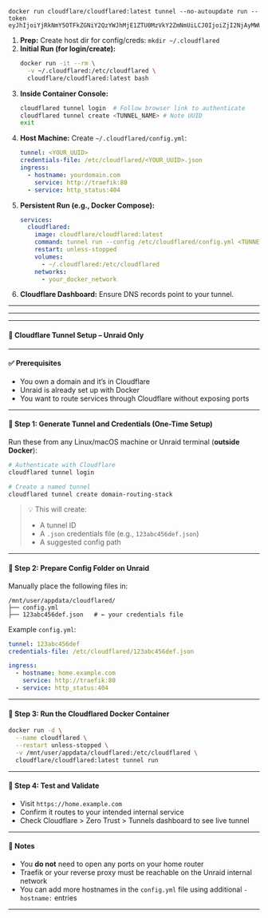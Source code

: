 

```
docker run cloudflare/cloudflared:latest tunnel --no-autoupdate run --token eyJhIjoiYjRkNmY5OTFkZGNiY2QzYWJhMjE1ZTU0MzVkY2ZmNmUiLCJ0IjoiZjI2NjAyMWUtNTY3Ny00MjJlLThjZDAtY2RkMDViMGU1MjMyIiwicyI6IlpEbGpaRFl4TWpNdFpEUm1ZUzAwTkRFNExUazBOVFl0TnpObFl6RXhNak15WkRZNSJ9

```

1.  **Prep:** Create host dir for config/creds: `mkdir ~/.cloudflared`
2.  **Initial Run (for login/create):**
    ```bash
    docker run -it --rm \
      -v ~/.cloudflared:/etc/cloudflared \
      cloudflare/cloudflared:latest bash
    ```
3.  **Inside Container Console:**
    ```bash
    cloudflared tunnel login  # Follow browser link to authenticate
    cloudflared tunnel create <TUNNEL_NAME> # Note UUID
    exit
    ```
4.  **Host Machine:** Create `~/.cloudflared/config.yml`:
    ```yaml
    tunnel: <YOUR_UUID>
    credentials-file: /etc/cloudflared/<YOUR_UUID>.json
    ingress:
      - hostname: yourdomain.com
        service: http://traefik:80
      - service: http_status:404
    ```
5.  **Persistent Run (e.g., Docker Compose):**
    ```yaml
    services:
      cloudflared:
        image: cloudflare/cloudflared:latest
        command: tunnel run --config /etc/cloudflared/config.yml <TUNNEL_NAME>
        restart: unless-stopped
        volumes:
          - ~/.cloudflared:/etc/cloudflared
        networks:
          - your_docker_network
    ```
6.  **Cloudflare Dashboard:** Ensure DNS records point to your tunnel.





---
---
---
#### 🚧 Cloudflare Tunnel Setup – Unraid Only

---

#### ✅ Prerequisites

- You own a domain and it’s in Cloudflare
- Unraid is already set up with Docker
- You want to route services through Cloudflare without exposing ports

---

#### 🔧 Step 1: Generate Tunnel and Credentials (One-Time Setup)

Run these from any Linux/macOS machine or Unraid terminal (**outside Docker**):

```bash
# Authenticate with Cloudflare
cloudflared tunnel login

# Create a named tunnel
cloudflared tunnel create domain-routing-stack
```

> 💡 This will create:
> - A tunnel ID
> - A `.json` credentials file (e.g., `123abc456def.json`)
> - A suggested config path

---

#### 📁 Step 2: Prepare Config Folder on Unraid

Manually place the following files in:

```
/mnt/user/appdata/cloudflared/
├── config.yml
├── 123abc456def.json   # ← your credentials file
```

Example `config.yml`:

```yaml
tunnel: 123abc456def
credentials-file: /etc/cloudflared/123abc456def.json

ingress:
  - hostname: home.example.com
    service: http://traefik:80
  - service: http_status:404
```

---

#### 🐳 Step 3: Run the Cloudflared Docker Container

```bash
docker run -d \
  --name cloudflared \
  --restart unless-stopped \
  -v /mnt/user/appdata/cloudflared:/etc/cloudflared \
  cloudflare/cloudflared:latest tunnel run
```

---

#### 🧪 Step 4: Test and Validate

- Visit `https://home.example.com`
- Confirm it routes to your intended internal service
- Check Cloudflare > Zero Trust > Tunnels dashboard to see live tunnel

---

#### 📝 Notes

- You **do not** need to open any ports on your home router
- Traefik or your reverse proxy must be reachable on the Unraid internal network
- You can add more hostnames in the `config.yml` file using additional `- hostname:` entries

---